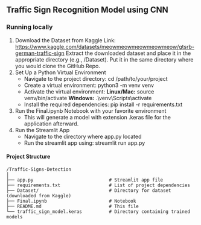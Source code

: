 ## Traffic Sign Recognition Model using CNN
### Running locally

1. Download the Dataset from Kaggle
   Link: https://www.kaggle.com/datasets/meowmeowmeowmeowmeow/gtsrb-german-traffic-sign
   Extract the downloaded dataset and place it in the appropriate directory (e.g., /Dataset). Put it in the same directory where you would clone the GitHub Repo.
2. Set Up a Python Virtual Environment
   - Navigate to the project directory: cd /path/to/your/project
   - Create a virtual environment: python3 -m venv venv
   - Activate the virtual environment:
     **Linux/Mac:** source venv/bin/activate
     **Windows:** .\venv\Scripts\activate
   - Install the required dependencies: pip install -r requirements.txt
3. Run the Final.ipynb Notebook with your favorite environment
   - This will generate a model with extension .keras file for the application afterward.
4. Run the Streamlit App
   - Navigate to the directory where app.py located
   - Run the streamlit app using: streamlit run app.py
  
#### Project Structure
```
/Traffic-Signs-Detection
│
├── app.py                            # Streamlit app file
├── requirements.txt                  # List of project dependencies
├── Dataset/                          # Directory for dataset (downloaded from Kaggle)
├── Final.ipynb                       # Notebook 
├── README.md                         # This file
└── traffic_sign_model.keras          # Directory containing trained models
```




